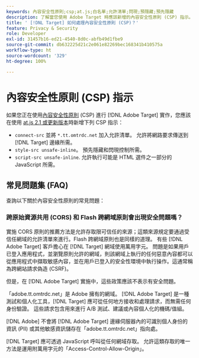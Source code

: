 ```yaml
---
keywords: 內容安全性原則;csp;at.js;白名單;允許清單;閃現;預隱藏;預先隱藏
description: 了解當您使用 Adobe Target 時應該新增的內容安全性原則 (CSP) 指示。
title: ' [!DNL Target] 如何處理內容安全性原則 (CSP)？'
feature: Privacy & Security
role: Developer
exl-id: 31457b16-ed21-4540-8d0c-abfb49d1fbe9
source-git-commit: db632225d21c2e061e82269bec168341b410575a
workflow-type: ht
source-wordcount: '329'
ht-degree: 100%

---
```


# 內容安全性原則 (CSP) 指示

如果您正在使用[內容安全性原則](https://zh.wikipedia.org/wiki/Content_Security_Policy) (CSP) 進行 [!DNL Adobe Target] 實作，您應該在使用 [at.js 2.1 或更新版本](/help/main/c-implementing-target/c-implementing-target-for-client-side-web/target-atjs-versions.md)時新增下列 CSP 指示：

* `connect-src` 並將 `*.tt.omtrdc.net` 加入允許清單。 允許將網路要求傳送到 [!DNL Target] 邊緣所需。
* `style-src unsafe-inline`。 預先隱藏和閃現控制所需。
* `script-src unsafe-inline`.  允許執行可能是 HTML 選件之一部分的 JavaScript 所需。

## 常見問題集 (FAQ)

查詢以下關於內容安全性原則的常見問題：

### 跨原始資源共用 (CORS) 和 Flash 跨網域原則會出現安全問題嗎？

實施 CORS 原則的推薦方法是允許存取限可信任的來源；這類來源規定要通過受信任網域的允許清單來進行。Flash 跨網域原則也是同樣的道理。 有些 [!DNL Adobe Target] 客戶擔心在 [!DNL Target] 網域使用萬用字元。 問題是如果用戶已登入應用程式，並瀏覽原則允許的網域，則該網域上執行的任何惡意內容都可以從應用程式中擷取敏感內容，並在用戶已登入的安全性環境中執行操作。這通常稱為跨網站請求偽造 (CSRF)。

但是，在 [!DNL Adobe Target] 實施中，這些政策應該不表示有安全問題。

「adob&#x200B;&#x200B;e.tt.omtrdc.net」是 Adobe 擁有的網域。 [!DNL Adobe Target] 是一種測試和個人化工具，[!DNL Target] 應可從任何地方接收和處理請求，而無需任何身份驗證。 這些請求包含用來進行 A/B 測試、建議或內容個人化的機碼/值組。

[!DNL Adobe] 不會將 [!DNL Adobe Target] 邊緣伺服器內的可識別個人身份的資訊 (PII) 或其他敏感資訊儲存在「adobe.tt.omtrdc.net」指向處。

[!DNL Target] 應可透過 JavaScript 呼叫從任何網域存取。 允許這類存取的唯一方法是運用附萬用字元的「Access-Control-Allow-Origin」。
